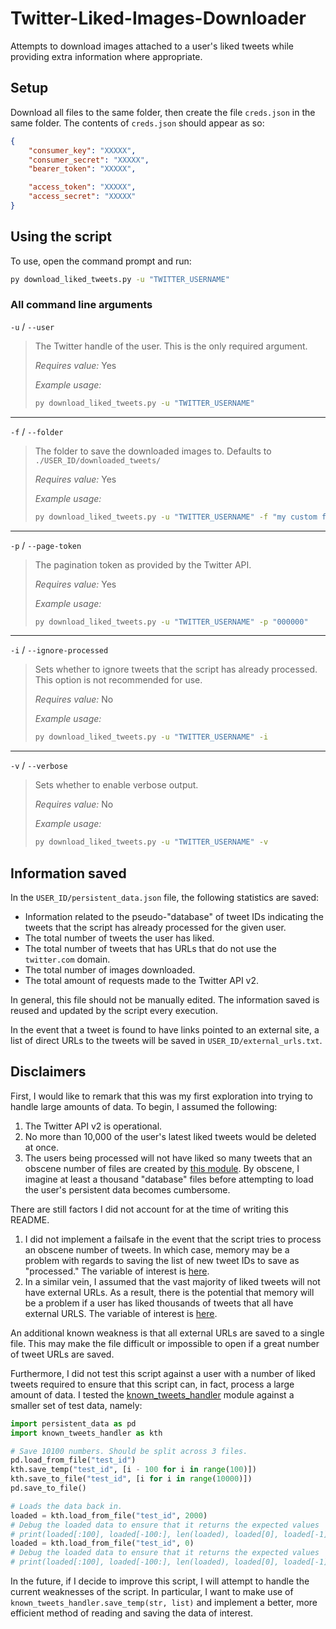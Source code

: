# Twitter-Liked-Images-Downloader
Attempts to download images attached to a user's liked tweets while providing
extra information where appropriate.

## Setup

Download all files to the same folder, then create the file `creds.json` in the
same folder. The contents of `creds.json` should appear as so:

```json
{
    "consumer_key": "XXXXX",
    "consumer_secret": "XXXXX",
    "bearer_token": "XXXXX",

    "access_token": "XXXXX",
    "access_secret": "XXXXX"
}
```

## Using the script

To use, open the command prompt and run:

```bat
py download_liked_tweets.py -u "TWITTER_USERNAME"
```

### All command line arguments

`-u` / `--user`
> The Twitter handle of the user. This is the only required argument.
>
> *Requires value:* Yes
>
> *Example usage:*
> ```bat
> py download_liked_tweets.py -u "TWITTER_USERNAME"
> ```

---

`-f` / `--folder`
> The folder to save the downloaded images to. Defaults to `./USER_ID/downloaded_tweets/`
>
> *Requires value:* Yes
>
> *Example usage:*
> ```bat
> py download_liked_tweets.py -u "TWITTER_USERNAME" -f "my custom folder"
> ```

---

`-p` / `--page-token`
> The pagination token as provided by the Twitter API.
>
> *Requires value:* Yes
>
> *Example usage:*
> ```bat
> py download_liked_tweets.py -u "TWITTER_USERNAME" -p "000000"
> ```

---

`-i` / `--ignore-processed`
> Sets whether to ignore tweets that the script has already processed. This
> option is not recommended for use.
>
> *Requires value:* No
>
> *Example usage:*
> ```bat
> py download_liked_tweets.py -u "TWITTER_USERNAME" -i
> ```

---

`-v` / `--verbose`
> Sets whether to enable verbose output.
>
> *Requires value:* No
>
> *Example usage:*
> ```bat
> py download_liked_tweets.py -u "TWITTER_USERNAME" -v
> ```

## Information saved

In the `USER_ID/persistent_data.json` file, the following statistics are saved:
- Information related to the pseudo-"database" of tweet IDs indicating the
tweets that the script has already processed for the given user.
- The total number of tweets the user has liked.
- The total number of tweets that has URLs that do not use the `twitter.com`
domain.
- The total number of images downloaded.
- The total amount of requests made to the Twitter API v2.

In general, this file should not be manually edited. The information saved is
reused and updated by the script every execution.

In the event that a tweet is found to have links pointed to an external site,
a list of direct URLs to the tweets will be saved in
`USER_ID/external_urls.txt`.

## Disclaimers

First, I would like to remark that this was my first exploration into trying
to handle large amounts of data. To begin, I assumed the following:
1. The Twitter API v2 is operational.
2. No more than 10,000 of the user's latest liked tweets would be deleted at
once.
3. The users being processed will not have liked so many tweets that an obscene
number of files are created by [this module](https://github.com/VangNgo/Twitter-Liked-Images-Downloader/blob/main/known_tweets_handler.py).
By obscene, I imagine at least a thousand "database" files before attempting to
load the user's persistent data becomes cumbersome.

There are still factors I did not account for at the time of writing this
README.
1. I did not implement a failsafe in the event that the script tries to process
an obscene number of tweets. In which case, memory may be a problem with
regards to saving the list of new tweet IDs to save as "processed." The
variable of interest is [here](https://github.com/VangNgo/Twitter-Liked-Images-Downloader/blob/1f0455f9d64c01d67268c38270b2c5e41a54dda9/download_liked_tweets.py#L96).
2. In a similar vein, I assumed that the vast majority of liked tweets will not
have external URLs. As a result, there is the potential that memory will be
a problem if a user has liked thousands of tweets that all have external URLS.
The variable of interest is [here](https://github.com/VangNgo/Twitter-Liked-Images-Downloader/blob/1f0455f9d64c01d67268c38270b2c5e41a54dda9/twitter_api_bot.py#L305).

An additional known weakness is that all external URLs are saved to a single
file. This may make the file difficult or impossible to open if a great number
of tweet URLs are saved.

Furthermore, I did not test this script against a user with a number of liked
tweets required to ensure that this script can, in fact, process a large amount
of data. I tested the [known_tweets_handler](https://github.com/VangNgo/Twitter-Liked-Images-Downloader/blob/main/known_tweets_handler.py)
module against a smaller set of test data, namely:

```py
import persistent_data as pd
import known_tweets_handler as kth

# Save 10100 numbers. Should be split across 3 files.
pd.load_from_file("test_id")
kth.save_temp("test_id", [i - 100 for i in range(100)])
kth.save_to_file("test_id", [i for i in range(10000)])
pd.save_to_file()

# Loads the data back in.
loaded = kth.load_from_file("test_id", 2000)
# Debug the loaded data to ensure that it returns the expected values
# print(loaded[:100], loaded[-100:], len(loaded), loaded[0], loaded[-1], sep=" :: ")
loaded = kth.load_from_file("test_id", 0)
# Debug the loaded data to ensure that it returns the expected values
# print(loaded[:100], loaded[-100:], len(loaded), loaded[0], loaded[-1], sep=" :: ")
```

In the future, if I decide to improve this script, I will attempt to handle
the current weaknesses of the script. In particular, I want to make use of
`known_tweets_handler.save_temp(str, list)` and implement a better, more
efficient method of reading and saving the data of interest.
